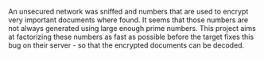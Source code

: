 An unsecured network was sniffed and numbers that are used to encrypt very important documents where found. It seems that those numbers are not always generated using large enough prime numbers. This project aims at factorizing these numbers as fast as possible before the target fixes this bug on their server - so that the encrypted documents can be decoded. 
